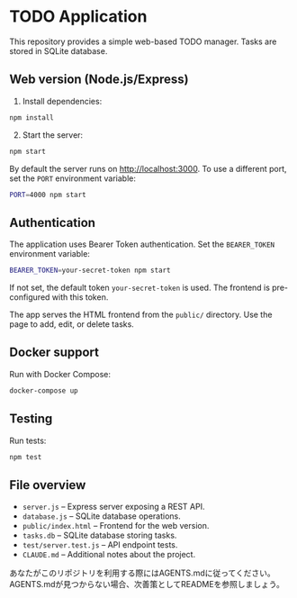 # TODO Application

This repository provides a simple web-based TODO manager. Tasks are stored in SQLite database.

## Web version (Node.js/Express)

1. Install dependencies:

```bash
npm install
```

2. Start the server:

```bash
npm start
```

By default the server runs on <http://localhost:3000>. To use a different port, set the `PORT` environment variable:

```bash
PORT=4000 npm start
```

## Authentication

The application uses Bearer Token authentication. Set the `BEARER_TOKEN` environment variable:

```bash
BEARER_TOKEN=your-secret-token npm start
```

If not set, the default token `your-secret-token` is used. The frontend is pre-configured with this token.

The app serves the HTML frontend from the `public/` directory. Use the page to add, edit, or delete tasks.

## Docker support

Run with Docker Compose:

```bash
docker-compose up
```

## Testing

Run tests:

```bash
npm test
```

## File overview

- `server.js` – Express server exposing a REST API.
- `database.js` – SQLite database operations.
- `public/index.html` – Frontend for the web version.
- `tasks.db` – SQLite database storing tasks.
- `test/server.test.js` – API endpoint tests.
- `CLAUDE.md` – Additional notes about the project.

あなたがこのリポジトリを利用する際にはAGENTS.mdに従ってください。AGENTS.mdが見つからない場合、次善策としてREADMEを参照しましょう。
